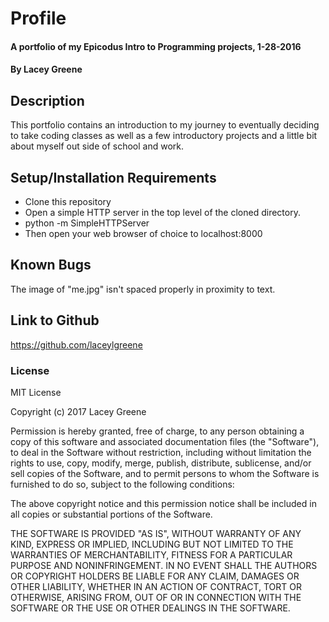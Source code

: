 # Profile

#### A portfolio of my Epicodus Intro to Programming projects, 1-28-2016

#### By **Lacey Greene**

## Description

This portfolio contains an introduction to my journey to eventually deciding to take coding classes as well as a few introductory projects and a little bit about myself out side of school and work.

## Setup/Installation Requirements

* Clone this repository
* Open a simple HTTP server in the top level of the cloned directory.
* python -m SimpleHTTPServer
* Then open your web browser of choice to localhost:8000

## Known Bugs

The image of "me.jpg" isn't spaced properly in proximity to text.

## Link to Github
https://github.com/laceylgreene

### License

MIT License

Copyright (c) 2017 Lacey Greene

Permission is hereby granted, free of charge, to any person obtaining a copy
of this software and associated documentation files (the "Software"), to deal
in the Software without restriction, including without limitation the rights
to use, copy, modify, merge, publish, distribute, sublicense, and/or sell
copies of the Software, and to permit persons to whom the Software is
furnished to do so, subject to the following conditions:

The above copyright notice and this permission notice shall be included in all
copies or substantial portions of the Software.

THE SOFTWARE IS PROVIDED "AS IS", WITHOUT WARRANTY OF ANY KIND, EXPRESS OR
IMPLIED, INCLUDING BUT NOT LIMITED TO THE WARRANTIES OF MERCHANTABILITY,
FITNESS FOR A PARTICULAR PURPOSE AND NONINFRINGEMENT. IN NO EVENT SHALL THE
AUTHORS OR COPYRIGHT HOLDERS BE LIABLE FOR ANY CLAIM, DAMAGES OR OTHER
LIABILITY, WHETHER IN AN ACTION OF CONTRACT, TORT OR OTHERWISE, ARISING FROM,
OUT OF OR IN CONNECTION WITH THE SOFTWARE OR THE USE OR OTHER DEALINGS IN THE
SOFTWARE.
